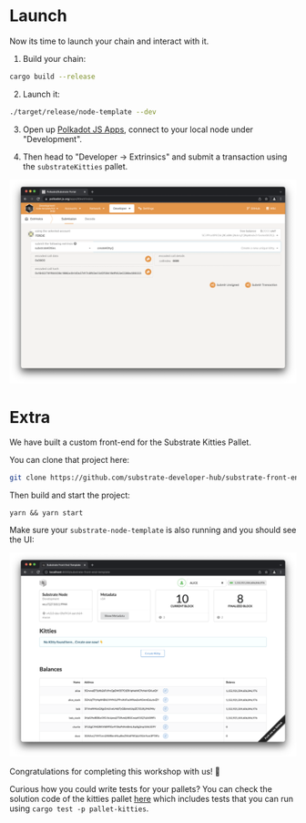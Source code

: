 # Launch

Now its time to launch your chain and interact with it.

1. Build your chain:

```bash
cargo build --release
```

2. Launch it:

```bash
./target/release/node-template --dev
```

3. Open up [Polkadot JS Apps](https://polkadot.js.org/apps/?rpc=ws%3A%2F%2F127.0.0.1%3A9944#/explorer), connect to your local node under "Development".

4. Then head to "Developer -> Extrinsics" and submit a transaction using the `substrateKitties` pallet.

![Polkadot JS Apps](./assets/polkadot-apps.png)

<!-- slide:break -->

# Extra

We have built a custom front-end for the Substrate Kitties Pallet.

You can clone that project here:

```bash
git clone https://github.com/substrate-developer-hub/substrate-front-end-template/ --branch tutorials/solutions/kitties
```

Then build and start the project:

```
yarn && yarn start
```

Make sure your `substrate-node-template` is also running and you should see the UI:

![Empty Front End](./assets/front-end-empty.png)

Congratulations for completing this workshop with us! 🥳

Curious how you could write tests for your pallets? You can check the solution code of the kitties pallet [here](https://github.com/substrate-developer-hub/substrate-node-template/tree/tutorials/solutions/kitties/pallets/kitties) which includes tests that you can run using `cargo test -p pallet-kitties`.
